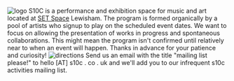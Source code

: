 ![logo](/img/s10c_door.JPG)
S10C is a performance and exhibition space for music and art located at [SET Space](https://setspace.uk/) Lewisham. The program is formed organically by a pool of artists who signup to play on the scheduled event dates. We want to focus on allowing the presentation of works in progress and spontaneous collaborations. This might mean the program isn't confirmed until relatively near to when an event will happen. Thanks in advance for your patience and curiosity!
![directions](/img/set-route.gif)
Send us an email with the title "mailing list please!" to hello [AT] s10c . co . uk and we'll add you to our infrequent s10c activities mailing list.



